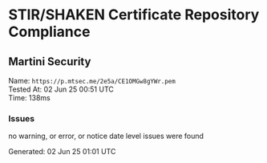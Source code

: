 # STIR/SHAKEN Certificate Repository Compliance

## Martini Security

Name: `https://p.mtsec.me/2e5a/CE1OMGw8gYWr.pem`\
Tested At: 02 Jun 25 00:51 UTC\
Time: 138ms

### Issues

no warning, or error, or notice date level issues were found

Generated: 02 Jun 25 01:01 UTC